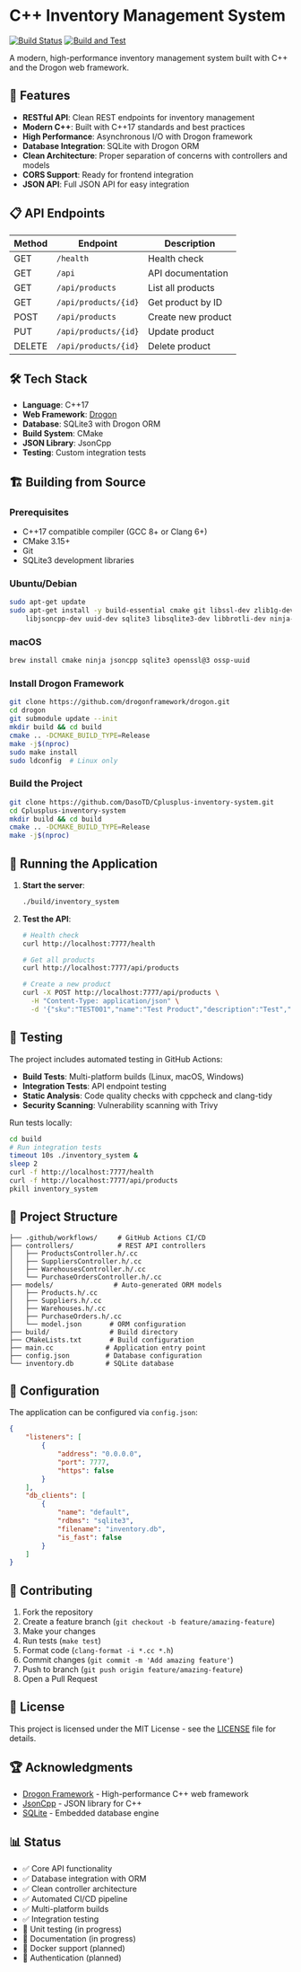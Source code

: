 # C++ Inventory Management System

[![Build Status](https://github.com/DasoTD/Cplusplus-inventory-system/workflows/CI%2FCD%20Pipeline/badge.svg)](https://github.com/DasoTD/Cplusplus-inventory-system/actions)
[![Build and Test](https://github.com/DasoTD/Cplusplus-inventory-system/workflows/Build%20and%20Test/badge.svg)](https://github.com/DasoTD/Cplusplus-inventory-system/actions)

A modern, high-performance inventory management system built with C++ and the Drogon web framework.

## 🚀 Features

- **RESTful API**: Clean REST endpoints for inventory management
- **Modern C++**: Built with C++17 standards and best practices
- **High Performance**: Asynchronous I/O with Drogon framework
- **Database Integration**: SQLite with Drogon ORM
- **Clean Architecture**: Proper separation of concerns with controllers and models
- **CORS Support**: Ready for frontend integration
- **JSON API**: Full JSON API for easy integration

## 📋 API Endpoints

| Method | Endpoint | Description |
|--------|----------|-------------|
| GET | `/health` | Health check |
| GET | `/api` | API documentation |
| GET | `/api/products` | List all products |
| GET | `/api/products/{id}` | Get product by ID |
| POST | `/api/products` | Create new product |
| PUT | `/api/products/{id}` | Update product |
| DELETE | `/api/products/{id}` | Delete product |

## 🛠️ Tech Stack

- **Language**: C++17
- **Web Framework**: [Drogon](https://github.com/drogonframework/drogon)
- **Database**: SQLite3 with Drogon ORM
- **Build System**: CMake
- **JSON Library**: JsonCpp
- **Testing**: Custom integration tests

## 🏗️ Building from Source

### Prerequisites

- C++17 compatible compiler (GCC 8+ or Clang 6+)
- CMake 3.15+
- Git
- SQLite3 development libraries

### Ubuntu/Debian
```bash
sudo apt-get update
sudo apt-get install -y build-essential cmake git libssl-dev zlib1g-dev \
    libjsoncpp-dev uuid-dev sqlite3 libsqlite3-dev libbrotli-dev ninja-build
```

### macOS
```bash
brew install cmake ninja jsoncpp sqlite3 openssl@3 ossp-uuid
```

### Install Drogon Framework
```bash
git clone https://github.com/drogonframework/drogon.git
cd drogon
git submodule update --init
mkdir build && cd build
cmake .. -DCMAKE_BUILD_TYPE=Release
make -j$(nproc)
sudo make install
sudo ldconfig  # Linux only
```

### Build the Project
```bash
git clone https://github.com/DasoTD/Cplusplus-inventory-system.git
cd Cplusplus-inventory-system
mkdir build && cd build
cmake .. -DCMAKE_BUILD_TYPE=Release
make -j$(nproc)
```

## 🚀 Running the Application

1. **Start the server**:
   ```bash
   ./build/inventory_system
   ```

2. **Test the API**:
   ```bash
   # Health check
   curl http://localhost:7777/health
   
   # Get all products
   curl http://localhost:7777/api/products
   
   # Create a new product
   curl -X POST http://localhost:7777/api/products \
     -H "Content-Type: application/json" \
     -d '{"sku":"TEST001","name":"Test Product","description":"Test","quantity_in_stock":100,"reorder_threshold":10,"supplier_id":1,"warehouse_id":1}'
   ```

## 🧪 Testing

The project includes automated testing in GitHub Actions:

- **Build Tests**: Multi-platform builds (Linux, macOS, Windows)
- **Integration Tests**: API endpoint testing
- **Static Analysis**: Code quality checks with cppcheck and clang-tidy
- **Security Scanning**: Vulnerability scanning with Trivy

Run tests locally:
```bash
cd build
# Run integration tests
timeout 10s ./inventory_system &
sleep 2
curl -f http://localhost:7777/health
curl -f http://localhost:7777/api/products
pkill inventory_system
```

## 📁 Project Structure

```
├── .github/workflows/     # GitHub Actions CI/CD
├── controllers/           # REST API controllers
│   ├── ProductsController.h/.cc
│   ├── SuppliersController.h/.cc
│   ├── WarehousesController.h/.cc
│   └── PurchaseOrdersController.h/.cc
├── models/               # Auto-generated ORM models
│   ├── Products.h/.cc
│   ├── Suppliers.h/.cc
│   ├── Warehouses.h/.cc
│   ├── PurchaseOrders.h/.cc
│   └── model.json       # ORM configuration
├── build/               # Build directory
├── CMakeLists.txt       # Build configuration
├── main.cc             # Application entry point
├── config.json         # Database configuration
└── inventory.db        # SQLite database
```

## 🔧 Configuration

The application can be configured via `config.json`:

```json
{
    "listeners": [
        {
            "address": "0.0.0.0",
            "port": 7777,
            "https": false
        }
    ],
    "db_clients": [
        {
            "name": "default",
            "rdbms": "sqlite3",
            "filename": "inventory.db",
            "is_fast": false
        }
    ]
}
```

## 🤝 Contributing

1. Fork the repository
2. Create a feature branch (`git checkout -b feature/amazing-feature`)
3. Make your changes
4. Run tests (`make test`)
5. Format code (`clang-format -i *.cc *.h`)
6. Commit changes (`git commit -m 'Add amazing feature'`)
7. Push to branch (`git push origin feature/amazing-feature`)
8. Open a Pull Request

## 📝 License

This project is licensed under the MIT License - see the [LICENSE](LICENSE) file for details.

## 🏆 Acknowledgments

- [Drogon Framework](https://github.com/drogonframework/drogon) - High-performance C++ web framework
- [JsonCpp](https://github.com/open-source-parsers/jsoncpp) - JSON library for C++
- [SQLite](https://www.sqlite.org/) - Embedded database engine

## 📊 Status

- ✅ Core API functionality
- ✅ Database integration with ORM
- ✅ Clean controller architecture
- ✅ Automated CI/CD pipeline
- ✅ Multi-platform builds
- ✅ Integration testing
- 🔄 Unit testing (in progress)
- 🔄 Documentation (in progress)
- 🔄 Docker support (planned)
- 🔄 Authentication (planned)
